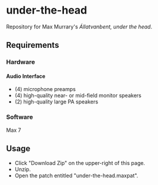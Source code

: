 # under-the-head
Repository for Max Murrary's *Állatvanbent, under the head*.

## Requirements

### Hardware

#### Audio Interface
- (4) microphone preamps
- (4) high-quality near- or mid-field monitor speakers
- (2) high-quality large PA speakers

### Software



Max 7

## Usage

- Click "Download Zip" on the upper-right of this page. 
- Unzip.
- Open the patch entitled "under-the-head.maxpat".
